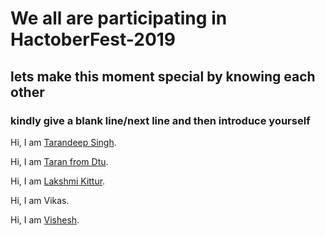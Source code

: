 # We all are participating in HactoberFest-2019
## lets make this moment special by knowing each other

### kindly give a blank line/next line and then introduce yourself

Hi, I am [Tarandeep Singh](https://github.com/taran9873/).

Hi, I am [Taran from Dtu](https://github.com/tara98/).

Hi, I am [Lakshmi Kittur](https://github.com/lakshmikittur/).

Hi, I am Vikas.

Hi, I am [Vishesh](https://github.com/vishesh1999gupta/).

